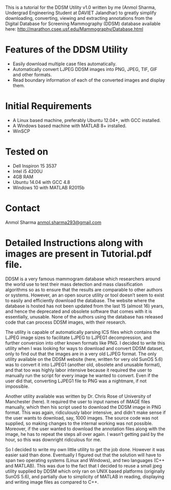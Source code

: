 This is a tutorial for the DDSM Utility v1.0 written by me (Anmol Sharma, Undergrad Engineering Student at DAVIET Jalandhar) to greatly simplify downloading, converting, viewing and extracting annotations from the Digital Database for Screening Mammography (DDSM) database available here: http://marathon.csee.usf.edu/Mammography/Database.html 

# Features of the DDSM Utility
* Easily download multiple case files automatically. 
* Automatically convert LJPEG DDSM images into PNG, JPEG, TIF, GIF and other formats. 
* Read boundary information of each of the converted images and display them. 

# Initial Requirements
*	A Linux based machine, preferably Ubuntu 12.04+, with GCC installed. 
*	A Windows based machine with MATLAB 8+ installed. 
*	WinSCP

# Tested on
*	Dell Inspiron 15 3537
*	Intel i5 4200U 
*	4GB RAM
*	Ubuntu 14.04 with GCC 4.8
*	Windows 10 with MATLAB R2015b

# Contact
Anmol Sharma
anmol.sharma293@gmail.com

# Detailed Instructions along with images are present in Tutorial.pdf file.

DDSM is a very famous mammogram database which researchers around the world use to test their mass detection and mass classification algorithms so as to ensure that the results are comparable to other authors or systems. However, an an open source utility or tool doesn’t seem to exist to easily and efficiently download the database. The website where the database is hosted has not been updated from the last 15 (almost 16) years, and hence the deprecated and obsolete software that comes with it is essentially, unusable. None of the authors using the database has released code that can process DDSM images, with their research.   

The utility is capable of automatically parsing ICS files which contains the LJPEG image sizes to facilitate LJPEG to LJPEG1 decompression, and further conversion into other known formats like PNG. I decided to write this utility when I was looking for ways to download and convert DDSM dataset, only to find out that the images are in a very old LJPEG format. The only utility available on the DDSM website (here, written for very old SunOS 5.6) was to convert it into LJPEG1 (another old, obsolete and unusable format), and that too was highly labor intensive because it required the user to manually run the script for every image he wanted to convert. Even if the user did that, converting LJPEG1 file to PNG was a nightmare, if not impossible.  

Another utility available was written by Dr. Chris Rose of University of Manchester (here). It required the user to input names of IMAGE files manually, which then his script used to download the DDSM image in PNG format. This was again, ridiculously labor intensive, and didn't make sense if the user wants to download, say, 1000 images. The source code was not supplied, so making changes to the internal working was not possible. Moreover, if the user wanted to download the annotation files along with the image, he has to repeat the steps all over again. I wasn’t getting paid by the hour, so this was downright ridiculous for me. 

So I decided to write my own little utility to get the job done. However it was easier said than done. Eventually I figured out that the solution will have to span two operating systems (Linux and Windows), and two languages (C++ and MATLAB). This was due to the fact that I decided to reuse a small jpeg utility supplied by DDSM which only ran on UNIX based platforms (originally SunOS 5.6), and partially due to simplicity of MATLAB in reading, displaying and writing image files as compared to C++. 
